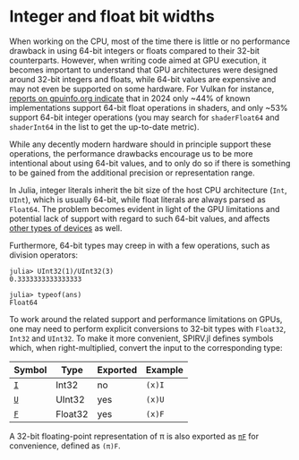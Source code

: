 # Integer and float bit widths

When working on the CPU, most of the time there is little or no performance drawback in using 64-bit integers or floats compared to their 32-bit counterparts. However, when writing code aimed at GPU execution, it becomes important to understand that GPU architectures were designed around 32-bit integers and floats, while 64-bit values are expensive and may not even be supported on some hardware. For Vulkan for instance, [reports on gpuinfo.org indicate](https://vulkan.gpuinfo.org/listfeaturescore10.php) that in 2024 only ~44% of known implementations support 64-bit float operations in shaders, and only ~53% support 64-bit integer operations (you may search for `shaderFloat64` and `shaderInt64` in the list to get the up-to-date metric).

While any decently modern hardware should in principle support these operations, the performance drawbacks encourage us to be more intentional about using 64-bit values, and to only do so if there is something to be gained from the additional precision or representation range.

In Julia, integer literals inherit the bit size of the host CPU architecture (`Int`, `UInt`), which is usually 64-bit, while float literals are always parsed as `Float64`. The problem becomes evident in light of the GPU limitations and potential lack of support with regard to such 64-bit values, and affects [other types of devices](https://github.com/JuliaLang/julia/discussions/49252) as well.

Furthermore, 64-bit types may creep in with a few operations, such as division operators:
```julia-repl
julia> UInt32(1)/UInt32(3)
0.3333333333333333

julia> typeof(ans)
Float64
```

To work around the related support and performance limitations on GPUs, one may need to perform explicit conversions to 32-bit types with `Float32`, `Int32` and `UInt32`. To make it more convenient, SPIRV.jl defines symbols which, when right-multiplied, convert the input to the corresponding type:

| Symbol      | Type    | Exported | Example |
| ----------- | ------- | -------- | ------- |
| [`I`](@ref) | Int32   | no       | `(x)I`  |
| [`U`](@ref) | UInt32  | yes      | `(x)U`  |
| [`F`](@ref) | Float32 | yes      | `(x)F`  |

A 32-bit floating-point representation of π is also exported as [`πF`](@ref) for convenience, defined as `(π)F`.
